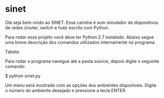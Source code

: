 sinet
=====

Olá seja bem vindo ao SINET. Esse carinha é sum simulador de dispositivos de redes (router, switch e hub) escrito com Python.

Para rodar esse projeto você deve ter Python 2.7 instalado. Abaixo segue uma breve descrição dos comandos utilizados internamente no programa.

Tabela:

Para rodar o programa navegue até a pasta source, depois digite o seguinte comando:

$ python sinet.py

Um menu será mostrado com as opções dos ambientes disponíveis. Digite o número do ambiente desejado e pressione a tecla ENTER.